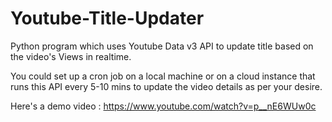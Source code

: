 # Youtube-Title-Updater

Python program which uses Youtube Data v3 API to update title based on the video's Views in realtime.

You could set up a cron job on a local machine or on a cloud instance that runs this API every 5-10 mins to update the video details as per your desire. 

Here's a demo video : https://www.youtube.com/watch?v=p__nE6WUw0c
